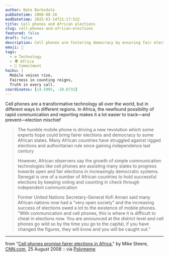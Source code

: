 ```yaml
---
author: Nate Barksdale
pubDatetime: 2008-08-28
modDatetime: 2025-03-14T21:17:52Z
title: Cell phones and African elections
slug: cell-phones-and-african-elections
featured: false
draft: false
description: Cell phones are fostering democracy by ensuring fair elections in Africa.
emoji: 📱
tags:
  - ⚙️ Technology
  - 🌍 Africa
  - 🔄 Commitment
haiku: |
  Mobile voices rise,  
  Fairness in counting reigns,  
  Truth in every call.
coordinates: [14.5995, -28.6731]
---
```


Cell phones are a transformative technology all over the world, but in different ways in different regions. In Africa, the newfound possibility of rapid communication and reporting makes it a lot easier to track—and prevent—election mischief

> The humble mobile phone is driving a new revolution which some experts hope could bring fairer elections and democracy to some African states. Many African countries have struggled against rigged elections and authoritarian rule since gaining independence last century
>
> However, African observers say the growth of simple communication technologies like cell phones are assisting many states to progress towards open and fair elections in increasingly democratic systems. Senegal is one of a number of African countries to hold successful elections by keeping voting and counting in check through independent communication
>
> Former United Nations Secretary-General Kofi Annan said many African nations now had a “very open society” and the increasing success of elections owed a lot to the existence of mobile phones. “With communication and cell phones, this is where it is difficult to cheat in elections now. You are announced at the district level and cell phones go wild so by the time you go to the capital, if you have changed the figures, they will know and you will be caught out.”

---

from "[Cell phones promise fairer elections in Africa](http://web.archive.org/web/20161215133142/http://www.cnn.com/2008/WORLD/europe/08/25/Cellphonedemocracy/)," by Mike Steere, [CNN.com](http://www.cnn.com/), 25 August 2008 :: via [Polymeme](http://web.archive.org/web/20081123050209/http://polymeme.com/node/64690)

